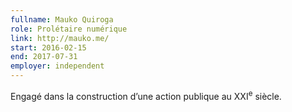 ```yaml
---
fullname: Mauko Quiroga
role: Prolétaire numérique
link: http://mauko.me/
start: 2016-02-15
end: 2017-07-31
employer: independent
---
```


Engagé dans la construction d’une action publique au XXI<sup>e</sup> siècle.

